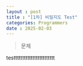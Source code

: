 ```yaml
---
layout : post
title : "[1차] 비밀지도 Test"
categories: Programmers
date : 2025-02-03
---
```

> 문제<br>

testttttttttttttttttttttttt